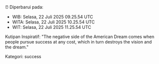 ⏰ Diperbarui pada:
- WIB: Selasa, 22 Juli 2025 09.25.54 UTC
- WITA: Selasa, 22 Juli 2025 10.25.54 UTC
- WIT: Selasa, 22 Juli 2025 11.25.54 UTC

Kutipan Inspiratif:
"The negative side of the American Dream comes when people pursue success at any cost, which in turn destroys the vision and the dream."


Kategori: success

